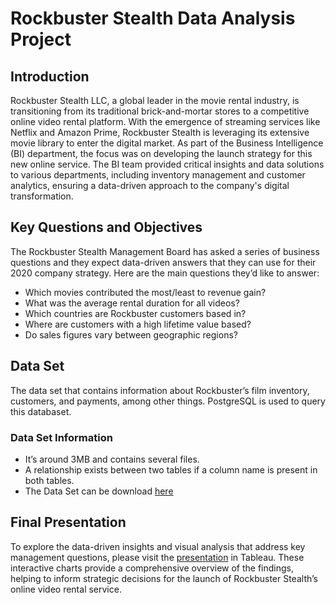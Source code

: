 # Rockbuster Stealth Data Analysis Project

## Introduction
Rockbuster Stealth LLC, a global leader in the movie rental industry, is transitioning from its traditional brick-and-mortar stores to a competitive online video rental platform. With the emergence of streaming services like Netflix and Amazon Prime, Rockbuster Stealth is leveraging its extensive movie library to enter the digital market. As part of the Business Intelligence (BI) department, the focus was on developing the launch strategy for this new online service. The BI team provided critical insights and data solutions to various departments, including inventory management and customer analytics, ensuring a data-driven approach to the company's digital transformation.

## Key Questions and Objectives
The Rockbuster Stealth Management Board has asked a series of business questions and they expect data-driven answers that they can use for their 2020 company strategy. Here are the main questions they’d like to answer:
- Which movies contributed the most/least to revenue gain?
- What was the average rental duration for all videos?
- Which countries are Rockbuster customers based in?
- Where are customers with a high lifetime value based?
- Do sales figures vary between geographic regions?

## Data Set
The data set that contains information about Rockbuster’s film inventory, customers, and payments, among other things. PostgreSQL is used to query this databaset.

### Data Set Information
- It’s around 3MB and contains several files.
- A relationship exists between two tables if a column name is present in both tables.
- The Data Set can be download [here](http://www.postgresqltutorial.com/wp-content/uploads/2019/05/dvdrental.zip)

## Final Presentation
To explore the data-driven insights and visual analysis that address key management questions, please visit the [presentation](https://public.tableau.com/views/RockbusterFinalPresentation_17125820977260/Top15byRevenue?:language=en-GB&:sid=&:redirect=auth&:display_count=n&:origin=viz_share_link) in Tableau. These interactive charts provide a comprehensive overview of the findings, helping to inform strategic decisions for the launch of Rockbuster Stealth’s online video rental service.
